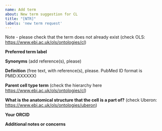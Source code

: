 ```yaml
---
name: Add term
about: New term suggestion for CL
title: "[NTR]"
labels: 'new term request'
---
```


Note - please check that the term does not already exist (check OLS: https://www.ebi.ac.uk/ols/ontologies/cl)

**Preferred term label**


**Synonyms** (add reference(s), please)


**Definition** (free text, with reference(s), please. PubMed ID format is PMID:XXXXXX)


**Parent cell type term** (check the hierarchy here https://www.ebi.ac.uk/ols/ontologies/cl)


**What is the anatomical structure that the cell is a part of?** (check Uberon: https://www.ebi.ac.uk/ols/ontologies/uberon)


**Your ORCID**


**Additional notes or concerns**


